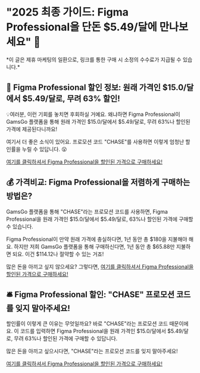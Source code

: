 # "2025 최종 가이드: Figma Professional을 단돈 $5.49/달에 만나보세요" 🚀

\*이 글은 제휴 마케팅의 일환으로, 링크를 통한 구매 시 소정의 수수료가 지급될 수 있습니다.\*

## 🎉 Figma Professional 할인 정보: 원래 가격인 $15.0/달에서 $5.49/달로, 무려 63% 할인! 

💡여러분, 이런 기회를 놓치면 후회하실 거예요. 왜냐하면 Figma Professional이 GamsGo 플랫폼을 통해 원래 가격인 $15.0/달에서 $5.49/달로, 무려 63%나 할인된 가격에 제공된다니까요!

여기서 더 좋은 소식이 있어요. 프로모션 코드 "CHASE"를 사용하면 이렇게 엄청난 할인률을 누릴 수 있답니다. 😮 

[여기를 클릭하셔서 Figma Professional을 할인된 가격으로 구매하세요!](https://www.gamsgo.com/partner/ykeX7B)

## 💰 가격비교: Figma Professional을 저렴하게 구매하는 방법은?

GamsGo 플랫폼을 통해 "CHASE"라는 프로모션 코드를 사용하면, Figma Professional을 원래 가격인 $15.0/달에서 $5.49/달로, 63%나 할인된 가격에 구매할 수 있습니다. 

Figma Professional이 만약 원래 가격에 충실하다면, 1년 동안 총 $180을 지불해야 해요. 하지만 저희 GamsGo 플랫폼을 통해 구매하신다면, 1년 동안 총 $65.88만 지불하면 되요. 이건 $114.12나 절약할 수 있는 거죠! 

많은 돈을 아끼고 싶지 않으세요? 그렇다면, [여기를 클릭하셔서 Figma Professional을 할인된 가격으로 구매하세요!](https://www.gamsgo.com/partner/ykeX7B)

## 🛎️ Figma Professional 할인: "CHASE" 프로모션 코드를 잊지 말아주세요!

할인률이 이렇게 큰 이유는 무엇일까요? 바로 "CHASE"라는 프로모션 코드 때문이에요. 이 코드를 입력하면 Figma Professional을 원래 가격인 $15.0/달에서 $5.49/달로, 무려 63%나 할인된 가격에 구매할 수 있답니다. 

많은 돈을 아끼고 싶으시다면, "CHASE"라는 프로모션 코드를 잊지 말아주세요!

[여기를 클릭하셔서 Figma Professional을 할인된 가격으로 구매하세요!](https://www.gamsgo.com/partner/ykeX7B)